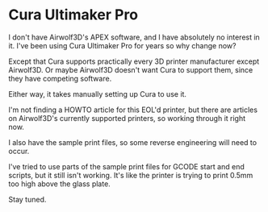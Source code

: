 # Cura Ultimaker Pro

I don't have Airwolf3D's APEX software, and I have absolutely no interest in it. I've been using Cura Ultimaker Pro for years so why change now?

Except that Cura supports practically every 3D printer manufacturer except Airwolf3D. Or maybe Airwolf3D doesn't want Cura to support them, since they have competing software.

Either way, it takes manually setting up Cura to use it.

I'm not finding a HOWTO article for this EOL'd printer, but there are articles on Airwolf3D's currently supported printers, so working through it right now.

I also have the sample print files, so some reverse engineering will need to occur.

I've tried to use parts of the sample print files for GCODE start and end scripts, but it still isn't working. It's like the printer is trying to print 0.5mm too high above the glass plate.

Stay tuned.
